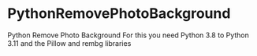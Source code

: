 # PythonRemovePhotoBackground
Python Remove Photo Background For this you need Python 3.8 to Python 3.11 and the Pillow and rembg libraries
